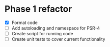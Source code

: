 # Phase 1 refactor
- [x] Format code
- [ ] Add autoloading and namespace for PSR-4
- [ ] Create script for running code
- [ ] Create unit tests to cover current functionality
